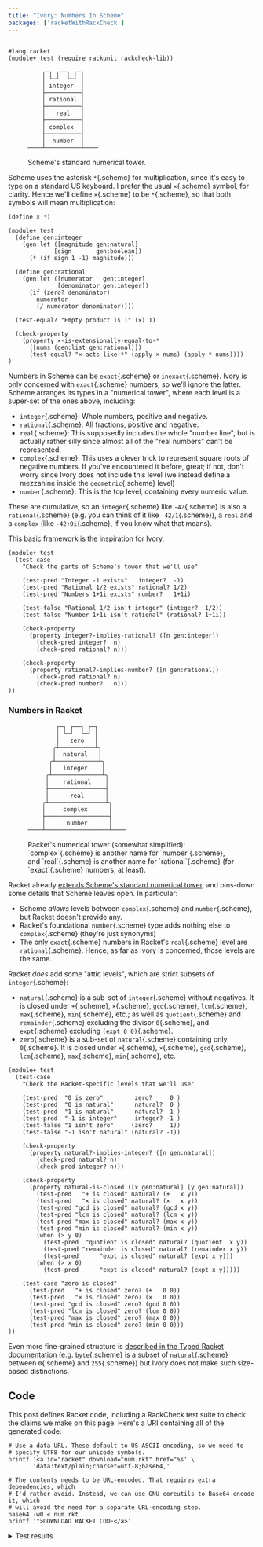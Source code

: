 ```yaml
---
title: "Ivory: Numbers In Scheme"
packages: ['racketWithRackCheck']
---
```


```{pipe="bash $setup num.rkt"}
```

```{pipe="./hide"}
#lang racket
(module+ test (require rackunit rackcheck-lib))
```

<figure>

```
    ┌─┐ ┌──┐ ┌─┐
    │ └─┘  └─┘ │
    │ integer  │
    ├──────────┤
    │ rational │
    ├──────────┤
    │   real   │
    ├──────────┤
    │ complex  │
    ├──────────┤
    │  number  │
────┴──────────┴────
```

 <figcaption>
  Scheme's standard numerical tower.
 </figcaption>
</figure>

Scheme uses the asterisk `*`{.scheme} for multiplication, since it's easy to
type on a standard US keyboard. I prefer the usual `×`{.scheme} symbol, for
clarity. Hence we'll define `×`{.scheme} to be `*`{.scheme}, so that both
symbols will mean multiplication:

```{.scheme pipe="./show"}
(define × *)
```

```{pipe="./hide"}
(module+ test
  (define gen:integer
    (gen:let ([magnitude gen:natural]
             [sign       gen:boolean])
      (* (if sign 1 -1) magnitude)))

  (define gen:rational
    (gen:let ([numerator   gen:integer]
              [denominator gen:integer])
      (if (zero? denominator)
        numerator
        (/ numerator denominator))))

  (test-equal? "Empty product is 1" (×) 1)

  (check-property
    (property ×-is-extensionally-equal-to-*
      ([nums (gen:list gen:rational)])
      (test-equal? "× acts like *" (apply × nums) (apply * nums))))
)

```

Numbers in Scheme can be `exact`{.scheme} or `inexact`{.scheme}. Ivory is only
concerned with `exact`{.scheme} numbers, so we'll ignore the latter. Scheme
arranges its types in a "numerical tower", where each level is a super-set of
the ones above, including:

 - `integer`{.scheme}: Whole numbers, positive and negative.
 - `rational`{.scheme}: All fractions, positive and negative.
 - `real`{.scheme}: This supposedly includes the whole "number line", but is
   actually rather silly since almost all of the "real numbers" can't be
   represented.
 - `complex`{.scheme}: This uses a clever trick to represent square roots of
   negative numbers. If you've encountered it before, great; if not, don't worry
   since Ivory does not include this level (we instead define a mezzanine inside
   the `geometric`{.scheme} level)
 - `number`{.scheme}: This is the top level, containing every numeric value.

These are cumulative, so an `integer`{.scheme} like `-42`{.scheme} is also a
`rational`{.scheme} (e.g. you can think of it like `-42/1`{.scheme}), a `real`
and a `complex` (like `-42+0i`{.scheme}, if you know what that means).

This basic framework is the inspiration for Ivory.

```{pipe="./hide"}
(module+ test
  (test-case
    "Check the parts of Scheme's tower that we'll use"

    (test-pred "Integer -1 exists"   integer?  -1)
    (test-pred "Rational 1/2 exists" rational? 1/2)
    (test-pred "Numbers 1+1i exists" number?   1+1i)

    (test-false "Rational 1/2 isn't integer" (integer?  1/2))
    (test-false "Number 1+1i isn't rational" (rational? 1+1i))

    (check-property
      (property integer?-implies-rational? ([n gen:integer])
        (check-pred integer?  n)
        (check-pred rational? n)))

    (check-property
      (property rational?-implies-number? ([n gen:rational])
        (check-pred rational? n)
        (check-pred number?   n)))
))
```

### Numbers in Racket ###

<figure>

```
        ┌─┐ ┌──┐ ┌─┐
        │ └─┘  └─┘ │
        │   zero   │
       ╭┴──────────┴╮
       │  natural   │
      ╭┴────────────┴╮
      │   integer    │
     ╭┴──────────────┴╮
     │    rational    │
     ├────────────────┤
     │      real      │
    ╭┴────────────────┴╮
    │     complex      │
    ├──────────────────┤
    │      number      │
────┴──────────────────┴────
```

 <figcaption>
  Racket's numerical tower (somewhat simplified): `complex`{.scheme} is another
  name for `number`{.scheme}, and `real`{.scheme} is another name for
  `rational`{.scheme} (for `exact`{.scheme} numbers, at least).
 </figcaption>
</figure>

Racket already [extends Scheme's standard numerical
tower](https://docs.racket-lang.org/reference/numbers.html#%28tech._number%29),
and pins-down some details that Scheme leaves open. In particular:

 - Scheme *allows* levels between `complex`{.scheme} and `number`{.scheme}, but
   Racket doesn't provide any.
 - Racket's foundational `number`{.scheme} type adds nothing else to
   `complex`{.scheme} (they're just synonyms)
 - The only `exact`{.scheme} numbers in Racket's `real`{.scheme} level are
   `rational`{.scheme}. Hence, as far as Ivory is concerned, those levels are
   the same.

Racket *does* add some "attic levels", which are strict subsets of
`integer`{.scheme}:

 - `natural`{.scheme} is a sub-set of `integer`{.scheme} without negatives. It
   is closed under `+`{.scheme}, `×`{.scheme}, `gcd`{.scheme}, `lcm`{.scheme},
   `max`{.scheme}, `min`{.scheme}, etc.; as well as `quotient`{.scheme} and
   `remainder`{.scheme} excluding the divisor `0`{.scheme}, and `expt`{.scheme}
   excluding `(expt 0 0)`{.scheme}.
 - `zero`{.scheme} is a sub-set of `natural`{.scheme} containing only
   `0`{.scheme}. It is closed under `+`{.scheme}, `×`{.scheme}, `gcd`{.scheme},
   `lcm`{.scheme}, `max`{.scheme}, `min`{.scheme}, etc.

```{pipe="./hide"}
(module+ test
  (test-case
    "Check the Racket-specific levels that we'll use"

    (test-pred  "0 is zero"         zero?     0 )
    (test-pred  "0 is natural"      natural?  0 )
    (test-pred  "1 is natural"      natural?  1 )
    (test-pred  "-1 is integer"     integer? -1 )
    (test-false "1 isn't zero"     (zero?     1))
    (test-false "-1 isn't natural" (natural? -1))

    (check-property
      (property natural?-implies-integer? ([n gen:natural])
        (check-pred natural? n)
        (check-pred integer? n)))

    (check-property
      (property natural-is-closed ([x gen:natural] [y gen:natural])
        (test-pred   "+ is closed" natural? (+   x y))
        (test-pred   "× is closed" natural? (×   x y))
        (test-pred "gcd is closed" natural? (gcd x y))
        (test-pred "lcm is closed" natural? (lcm x y))
        (test-pred "max is closed" natural? (max x y))
        (test-pred "min is closed" natural? (min x y))
        (when (> y 0)
          (test-pred  "quotient is closed" natural? (quotient  x y))
          (test-pred "remainder is closed" natural? (remainder x y))
          (test-pred      "expt is closed" natural? (expt x y)))
        (when (> x 0)
          (test-pred      "expt is closed" natural? (expt x y)))))

    (test-case "zero is closed"
      (test-pred   "+ is closed" zero? (+   0 0))
      (test-pred   "× is closed" zero? (×   0 0))
      (test-pred "gcd is closed" zero? (gcd 0 0))
      (test-pred "lcm is closed" zero? (lcm 0 0))
      (test-pred "max is closed" zero? (max 0 0))
      (test-pred "min is closed" zero? (min 0 0)))
))
```

Even more fine-grained structure is [described in the Typed Racket
documentation](https://docs.racket-lang.org/ts-reference/type-ref.html#%28part._.Numeric_.Types%29)
(e.g. `byte`{.scheme} is a subset of `natural`{.scheme} between `0`{.scheme} and
`255`{.scheme}) but Ivory does not make such size-based distinctions.

## Code ##

This post defines Racket code, including a RackCheck test suite to check the
claims we make on this page. Here's a URI containing all of the generated code:

```{.unwrap pipe="sh | pandoc -t json"}
# Use a data URL. These default to US-ASCII encoding, so we need to
# specify UTF8 for our unicode symbols.
printf '<a id="racket" download="num.rkt" href="%s' \
       'data:text/plain;charset=utf-8;base64,'

# The contents needs to be URL-encoded. That requires extra dependencies, which
# I'd rather avoid. Instead, we can use GNU coreutils to Base64-encode it, which
# will avoid the need for a separate URL-encoding step.
base64 -w0 < num.rkt
printf '">DOWNLOAD RACKET CODE</a>'
```

<details class="odd">
 <summary>Test results</summary>

```{pipe="./tests"}
```

</details>
